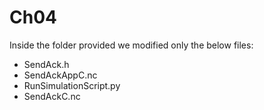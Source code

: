 # Ch04
Inside the folder provided we modified only the below files:
-	SendAck.h
-	SendAckAppC.nc
-	RunSimulationScript.py
-	SendAckC.nc
